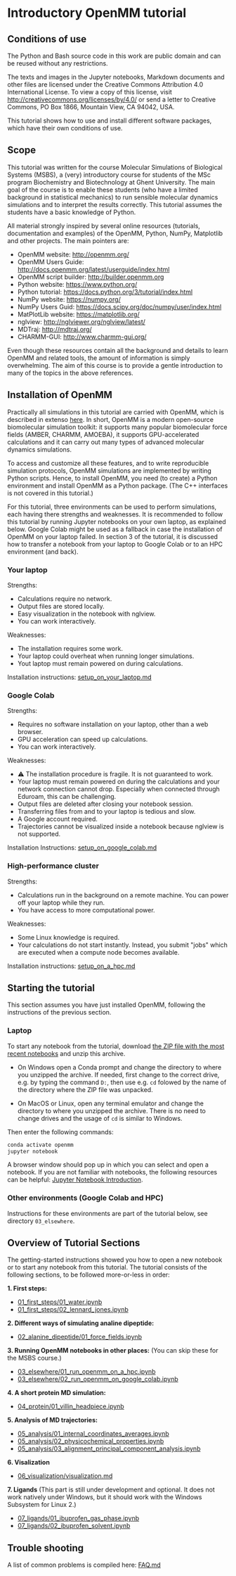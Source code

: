 # Introductory OpenMM tutorial

## Conditions of use

The Python and Bash source code in this work are public domain and can be reused
without any restrictions.

The texts and images in the Jupyter notebooks, Markdown documents and other
files are licensed under the Creative Commons Attribution 4.0 International
License. To view a copy of this license, visit
http://creativecommons.org/licenses/by/4.0/ or send a letter to Creative
Commons, PO Box 1866, Mountain View, CA 94042, USA.

This tutorial shows how to use and install different software packages, which
have their own conditions of use.


## Scope

This tutorial was written for the course Molecular Simulations of Biological
Systems (MSBS), a (very) introductory course for students of the MSc program
Biochemistry and Biotechnology at Ghent University. The main goal of the course
is to enable these students (who have a limited background in statistical
mechanics) to run sensible molecular dynamics simulations and to interpret the
results correctly. This tutorial assumes the students have a basic knowledge of
Python.

All material strongly inspired by several online resources (tutorials,
documentation and examples) of the OpenMM, Python, NumPy, Matplotlib and
other projects. The main pointers are:

* OpenMM website: http://openmm.org/
* OpenMM Users Guide: http://docs.openmm.org/latest/userguide/index.html
* OpenMM script builder: http://builder.openmm.org
* Python website: https://www.python.org/
* Python tutorial: https://docs.python.org/3/tutorial/index.html
* NumPy website: https://numpy.org/
* NumPy Users Guid: https://docs.scipy.org/doc/numpy/user/index.html
* MatPlotLib website: https://matplotlib.org/
* nglview: http://nglviewer.org/nglview/latest/
* MDTraj: http://mdtraj.org/
* CHARMM-GUI: http://www.charmm-gui.org/

Even though these resources contain all the background and details to learn
OpenMM and related tools, the amount of information is simply overwhelming.
The aim of this course is to provide a gentle introduction to many of the
topics in the above references.

## Installation of OpenMM

Practically all simulations in this tutorial are carried with OpenMM, which is
described in extenso
[here](http://docs.openmm.org/latest/userguide/library.html). In short,
OpenMM is a modern open-source biomolecular simulation toolkit: it supports many
popular biomolecular force fields (AMBER, CHARMM, AMOEBA), it supports
GPU-accelerated calculations and it can carry out many types of advanced
molecular dynamics simulations.

To access and customize all these features, and to write reproducible simulation
protocols, OpenMM simulations are implemented by writing Python scripts. Hence,
to install OpenMM, you need (to create) a Python environment and install OpenMM
as a Python package. (The C++ interfaces is not covered in this tutorial.)

For this tutorial, three environments can be used to perform simulations, each
having there strengths and weaknesses. It is recommended to follow this tutorial
by running Jupyter notebooks on your own laptop, as explained below. Google
Colab might be used as a fallback in case the installation of OpenMM on your
laptop failed. In section 3 of the tutorial, it is discussed how to transfer a
notebook from your laptop to Google Colab or to an HPC environment (and back).

### Your laptop

Strengths:

- Calculations require no network.
- Output files are stored locally.
- Easy visualization in the notebook with nglview.
- You can work interactively.

Weaknesses:

- The installation requires some work.
- Your laptop could overheat when running longer simulations.
- Yout laptop must remain powered on during calculations.

Installation instructions: [setup_on_your_laptop.md](setup_on_your_laptop.md)

### Google Colab

Strengths:

- Requires no software installation on your laptop, other than a web browser.
- GPU acceleration can speed up calculations.
- You can work interactively.

Weaknesses:

- :warning: The installation procedure is fragile. It is not guaranteed to work.
- Your laptop must remain powered on during the calculations and your network connection cannot drop.
  Especially when connected through Eduroam, this can be challenging.
- Output files are deleted after closing your notebook session.
- Transferring files from and to your laptop is tedious and slow.
- A Google account required.
- Trajectories cannot be visualized inside a notebook because nglview is not supported.

Installation Instructions: [setup_on_google_colab.md](setup_on_google_colab.md)

### High-performance cluster

Strengths:

- Calculations run in the background on a remote machine. You can power off your laptop while they run.
- You have access to more computational power.

Weaknesses:

- Some Linux knowledge is required.
- Your calculations do not start instantly. Instead, you submit "jobs" which are executed when a compute node becomes available.

Installation instructions: [setup_on_a_hpc.md](setup_on_a_hpc.md)


## Starting the tutorial

This section assumes you have just installed OpenMM, following the instructions of the previous section.

### Laptop

To start any notebook from the tutorial, download [the ZIP file with the most recent notebooks](https://github.com/molmod/openmm-tutorial-msbs/archive/master.zip) and unzip this archive.

- On Windows open a Conda prompt and change the directory to where you unzipped the archive. If needed, first change to the correct drive, e.g. by typing the command `D:`, then use e.g. `cd` folowed by the name of the directory where the ZIP file was unpacked.

- On MacOS or Linux, open any terminal emulator and change the directory to where you unzipped the archive. There is no need to change drives and the usage of `cd` is similar to Windows.

Then enter the following commands:

```bash
conda activate openmm
jupyter notebook
```

A browser window should pop up in which you can select and open a notebook. If
you are not familiar with notebooks, the following resources can be helpful:
[Jupyter Notebook Introduction](https://jupyter-notebook.readthedocs.io/en/stable/notebook.html#starting-the-notebook-server).

### Other environments (Google Colab and HPC)

Instructions for these environments are part of the tutorial below, see
directory `03_elsewhere`.


## Overview of Tutorial Sections

The getting-started instructions showed you how to open a new notebook or to
start any notebook from this tutorial. The tutorial consists of the following
sections, to be followed more-or-less in order:

**1. First steps:**

- [01_first_steps/01_water.ipynb](01_first_steps/01_water.ipynb)
- [01_first_steps/02_lennard_jones.ipynb](01_first_steps/02_lennard_jones.ipynb)

**2. Different ways of simulating analine dipeptide:**

- [02_alanine_dipeptide/01_force_fields.ipynb](02_alanine_dipeptide/01_force_fields.ipynb)

**3. Running OpenMM notebooks in other places:** (You can skip these for the MSBS course.)

- [03_elsewhere/01_run_openmm_on_a_hpc.ipynb](03_elsewhere/01_run_openmm_on_a_hpc.ipynb)
- [03_elsewhere/02_run_openmm_on_google_colab.ipynb](03_elsewhere/02_run_openmm_on_google_colab.ipynb)

**4. A short protein MD simulation:**

- [04_protein/01_villin_headpiece.ipynb](04_protein/01_villin_headpiece.ipynb)

**5. Analysis of MD trajectories:**

- [05_analysis/01_internal_coordinates_averages.ipynb](05_analysis/01_internal_coordinates_averages.ipynb)
- [05_analysis/02_physicochemical_properties.ipynb](05_analysis/02_physicochemical_properties.ipynb)
- [05_analysis/03_alignment_principal_component_analysis.ipynb](05_analysis/03_alignment_principal_component_analysis.ipynb)

**6. Visalization**

- [06_visualization/visualization.md](06_visualization/visualization.md)

**7. Ligands** (This part is still under development and optional. It does not work natively under Windows, but it should work with the Windows Subsystem for Linux 2.)

- [07_ligands/01_ibuprofen_gas_phase.ipynb](07_ligands/01_ibuprofen_gas_phase.ipynb)
- [07_ligands/02_ibuprofen_solvent.ipynb](07_ligands/02_ibuprofen_solvent.ipynb)


## Trouble shooting

A list of common problems is compiled here: [FAQ.md](FAQ.md)

